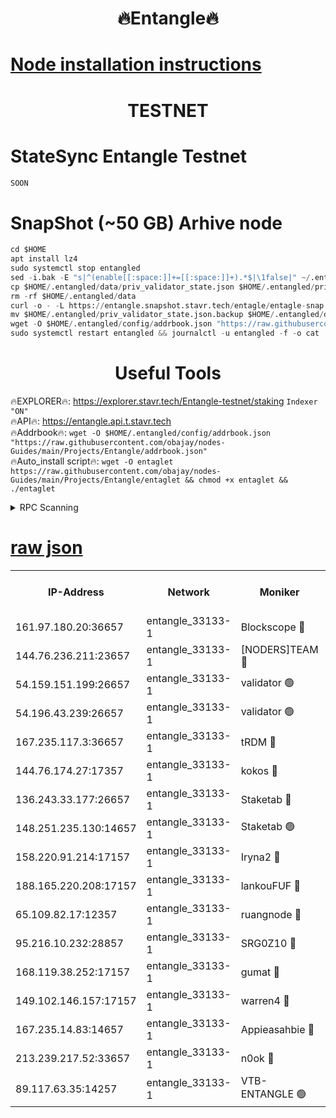 <h1 align="center"> 🔥Entangle🔥</h1>

[Node installation instructions](https://github.com/obajay/nodes-Guides/tree/main/Projects/Entangle)
=

<h1 align="center"> TESTNET</h1>

# StateSync Entangle Testnet
```python
SOON
```
# SnapShot (~50 GB) Arhive node
```python
cd $HOME
apt install lz4
sudo systemctl stop entangled
sed -i.bak -E "s|^(enable[[:space:]]+=[[:space:]]+).*$|\1false|" ~/.entangled/config/config.toml
cp $HOME/.entangled/data/priv_validator_state.json $HOME/.entangled/priv_validator_state.json.backup
rm -rf $HOME/.entangled/data
curl -o - -L https://entangle.snapshot.stavr.tech/entagle/entagle-snap.tar.lz4 | lz4 -c -d - | tar -x -C $HOME/.entangled --strip-components 2
mv $HOME/.entangled/priv_validator_state.json.backup $HOME/.entangled/data/priv_validator_state.json
wget -O $HOME/.entangled/config/addrbook.json "https://raw.githubusercontent.com/obajay/nodes-Guides/main/Projects/Entangle/addrbook.json"
sudo systemctl restart entangled && journalctl -u entangled -f -o cat
```
 <h1 align="center"> Useful Tools</h1>
 
🔥EXPLORER🔥: https://explorer.stavr.tech/Entangle-testnet/staking        `Indexer "ON"` \
🔥API🔥:      https://entangle.api.t.stavr.tech \
🔥Addrbook🔥: ```wget -O $HOME/.entangled/config/addrbook.json "https://raw.githubusercontent.com/obajay/nodes-Guides/main/Projects/Entangle/addrbook.json"``` \
🔥Auto_install script🔥:  `wget -O entaglet https://raw.githubusercontent.com/obajay/nodes-Guides/main/Projects/Entangle/entaglet && chmod +x entaglet && ./entaglet`


<details>
<summary>RPC Scanning</summary>

<h2 align="center"> We scan nodes in real time every 4 hours. And we provide the final result of RPC endpoints.
We cannot influence the operation of these nodes in any way. </h2>


```python
If Voting Power is higher than 0 --> then the Node is a validator of the network and may be subject to attack and be a potential threat to the chain.
```
```python
We marked such validators with a red symbol
```

</details>

[raw json](https://rpc-check.entangt.stavr.tech/entangt/rpc-entangt-result.json)
=


<table><tr><th>IP-Address</th><th>Network</th><th>Moniker</th><th>Latest Block Height</th><th>Earliest Block Height</th><th>Catching Up</th><th>Tx Index</th><th>Voting Power</th><th>Scan Time</th></tr><tr><td>161.97.180.20:36657</td><td>entangle_33133-1</td><td>Blockscope 🔴</td><td>1209057</td><td>1</td><td>False</td><td>off</td><td>259586473635098</td><td>2023-12-19T19:08:52.278339074UTC</td></tr><tr><td>144.76.236.211:23657</td><td>entangle_33133-1</td><td>[NODERS]TEAM 🔴</td><td>1209060</td><td>1</td><td>False</td><td>off</td><td>47049700500000000</td><td>2023-12-19T19:09:02.588909793UTC</td></tr><tr><td>54.159.151.199:26657</td><td>entangle_33133-1</td><td>validator 🟢</td><td>1209062</td><td>1</td><td>False</td><td>on</td><td>0</td><td>2023-12-19T19:09:09.781876829UTC</td></tr><tr><td>54.196.43.239:26657</td><td>entangle_33133-1</td><td>validator 🟢</td><td>1209061</td><td>1</td><td>False</td><td>on</td><td>0</td><td>2023-12-19T19:09:10.412882008UTC</td></tr><tr><td>167.235.117.3:36657</td><td>entangle_33133-1</td><td>tRDM 🔴</td><td>1209062</td><td>1</td><td>False</td><td>on</td><td>57719660338000</td><td>2023-12-19T19:09:11.349553510UTC</td></tr><tr><td>144.76.174.27:17357</td><td>entangle_33133-1</td><td>kokos 🔴</td><td>1209059</td><td>145001</td><td>False</td><td>on</td><td>89890100000000</td><td>2023-12-19T19:08:59.596099948UTC</td></tr><tr><td>136.243.33.177:26657</td><td>entangle_33133-1</td><td>Staketab 🔴</td><td>1209061</td><td>660001</td><td>False</td><td>on</td><td>23111111100000</td><td>2023-12-19T19:09:04.861396313UTC</td></tr><tr><td>148.251.235.130:14657</td><td>entangle_33133-1</td><td>Staketab 🟢</td><td>1209057</td><td>660801</td><td>False</td><td>on</td><td>0</td><td>2023-12-19T19:08:51.933495759UTC</td></tr><tr><td>158.220.91.214:17157</td><td>entangle_33133-1</td><td>Iryna2 🔴</td><td>1209062</td><td>704001</td><td>False</td><td>on</td><td>180890937000019</td><td>2023-12-19T19:09:10.795508938UTC</td></tr><tr><td>188.165.220.208:17157</td><td>entangle_33133-1</td><td>lankouFUF 🔴</td><td>1209059</td><td>725001</td><td>False</td><td>on</td><td>180899900000002</td><td>2023-12-19T19:08:57.297701669UTC</td></tr><tr><td>65.109.82.17:12357</td><td>entangle_33133-1</td><td>ruangnode 🔴</td><td>1209057</td><td>806001</td><td>False</td><td>off</td><td>252606232826436</td><td>2023-12-19T19:08:52.689147506UTC</td></tr><tr><td>95.216.10.232:28857</td><td>entangle_33133-1</td><td>SRG0Z10 🔴</td><td>1209055</td><td>842001</td><td>False</td><td>off</td><td>10000001056590</td><td>2023-12-19T19:08:49.610350471UTC</td></tr><tr><td>168.119.38.252:17157</td><td>entangle_33133-1</td><td>gumat 🔴</td><td>1209059</td><td>962001</td><td>False</td><td>on</td><td>253013548351851</td><td>2023-12-19T19:08:57.021072187UTC</td></tr><tr><td>149.102.146.157:17157</td><td>entangle_33133-1</td><td>warren4 🔴</td><td>1209060</td><td>1054001</td><td>False</td><td>on</td><td>161480740514179</td><td>2023-12-19T19:09:02.337580556UTC</td></tr><tr><td>167.235.14.83:14657</td><td>entangle_33133-1</td><td>Appieasahbie 🔴</td><td>1209062</td><td>1076001</td><td>False</td><td>on</td><td>44568809900999996</td><td>2023-12-19T19:09:11.068623063UTC</td></tr><tr><td>213.239.217.52:33657</td><td>entangle_33133-1</td><td>n0ok 🔴</td><td>1209062</td><td>1109061</td><td>False</td><td>off</td><td>46574292273662988</td><td>2023-12-19T19:09:09.170150498UTC</td></tr><tr><td>89.117.63.35:14257</td><td>entangle_33133-1</td><td>VTB-ENTANGLE 🟢</td><td>1209059</td><td>1162001</td><td>False</td><td>off</td><td>0</td><td>2023-12-19T19:08:59.934270897UTC</td></tr></table>
